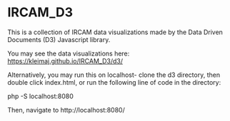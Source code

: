 # IRCAM_D3
This is a collection of IRCAM data visualizations made by the Data Driven Documents (D3) Javascript library.

You may see the data visualizations here:
https://kleimaj.github.io/IRCAM_D3/d3/

Alternatively, you may run this on localhost- clone the d3 directory, then double click index.html, or run the following line of code in the directory:

php -S localhost:8080

Then, navigate to http://localhost:8080/
